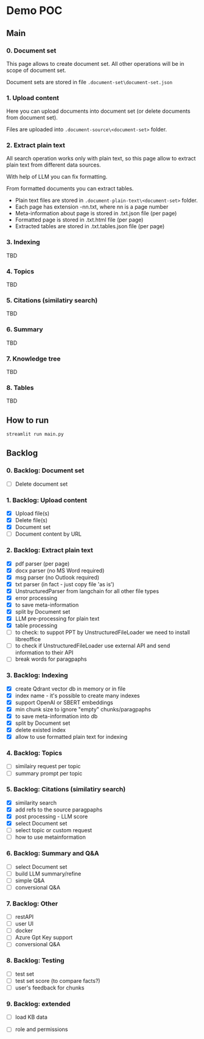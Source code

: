 # Demo POC

## Main

### 0. Document set

This page allows to create document set. All other operations will be in scope of document set.

Document sets are stored in file `.document-set\document-set.json`

### 1. Upload content

Here you can upload documents into document set (or delete documents from document set).

Files are uploaded into `.document-source\<document-set>` folder.

### 2. Extract plain text

All search operation works only with plain text, so this page allow to extract plain text from
different data sources.

With help of LLM you can fix formatting.

From formatted documents you can extract tables.

- Plain text files are stored in `.document-plain-text\<document-set>` folder.
- Each page has extension -nn.txt, where nn is a page number
- Meta-information about page is stored in .txt.json file (per page)
- Formatted page is stored in .txt.html file (per page)
- Extracted tables are stored in .txt.tables.json file (per page)

### 3. Indexing

TBD

### 4. Topics

TBD

### 5. Citations (similatiry search)

TBD

### 6. Summary

TBD

### 7. Knowledge tree

TBD

### 8. Tables

TBD

## How to run

```python
streamlit run main.py
```

## Backlog

### 0. Backlog: Document set

- [ ] Delete document set

### 1. Backlog: Upload content

- [x] Upload file(s)
- [x] Delete file(s)
- [x] Document set
- [ ] Document content by URL

### 2. Backlog: Extract plain text

- [x] pdf parser (per page)
- [x] docx parser (no MS Word required)
- [x] msg parser (no Outlook required)
- [x] txt parser (in fact - just copy file 'as is')
- [x] UnstructuredParser from langchain for all other file types
- [x] error processing
- [x] to save meta-information
- [x] split by Document set
- [x] LLM pre-processing for plain text
- [x] table processing
- [ ] to check: to suppot PPT by UnstructuredFileLoader we need to install libreoffice
- [ ] to check if UnstructuredFileLoader use external API and send information to their API
- [ ] break words for paragpaphs

### 3. Backlog: Indexing

- [x] create Qdrant vector db in memory or in file
- [x] index name - it's possible to create many indexes
- [x] support OpenAI or SBERT embeddings
- [x] min chunk size to ignore "empty" chunks/paragpaphs
- [x] to save meta-information into db
- [x] split by Document set
- [x] delete existed index
- [x] allow to use formatted plain text for indexing

### 4. Backlog: Topics

- [ ] similairy request per topic
- [ ] summary prompt per topic

### 5. Backlog: Citations (similatiry search)

- [x] similarity search
- [x] add refs to the source paragpaphs
- [X] post processing - LLM score
- [x] select Document set
- [ ] select topic or custom request
- [ ] how to use metainformation

### 6. Backlog: Summary and Q&A

- [ ] select Document set
- [ ] build LLM summary/refine
- [ ] simple Q&A
- [ ] conversional Q&A

### 7. Backlog: Other

- [ ] restAPI
- [ ] user UI
- [ ] docker
- [ ] Azure Gpt Key support
- [ ] conversional Q&A

### 8. Backlog: Testing

- [ ] test set
- [ ] test set score (to compare facts?)
- [ ] user's feedback for chunks

### 9. Backlog: extended

- [ ] load KB data
- [ ] role and permissions


